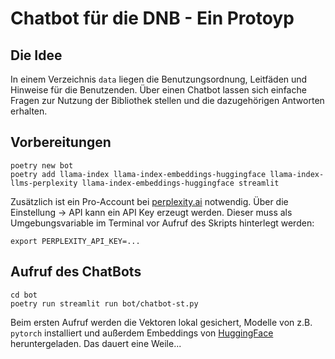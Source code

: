 # Chatbot für die DNB - Ein Protoyp

## Die Idee

In einem Verzeichnis `data` liegen die Benutzungsordnung, Leitfäden und Hinweise für die Benutzenden. Über einen Chatbot lassen sich einfache Fragen zur Nutzung der Bibliothek stellen und die dazugehörigen Antworten erhalten.

## Vorbereitungen

```shell
poetry new bot
poetry add llama-index llama-index-embeddings-huggingface llama-index-llms-perplexity llama-index-embeddings-huggingface streamlit
```

Zusätzlich ist ein Pro-Account bei [perplexity.ai](https://www.perplexity.ai/) notwendig. Über die Einstellung -> API kann ein API Key erzeugt werden. Dieser muss als Umgebungsvariable im Terminal vor Aufruf des Skripts hinterlegt werden:

```shell
export PERPLEXITY_API_KEY=...
```

## Aufruf des ChatBots

```shell
cd bot
poetry run streamlit run bot/chatbot-st.py
```

Beim ersten Aufruf werden die Vektoren lokal gesichert, Modelle von z.B. `pytorch` installiert und außerdem Embeddings von [HuggingFace](https://huggingface.co) heruntergeladen. Das dauert eine Weile...
